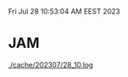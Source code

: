 Fri Jul 28 10:53:04 AM EEST 2023
# JAM
<a href='./cache/202307/28_10.log'>./cache/202307/28_10.log</a>
